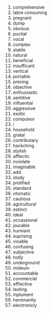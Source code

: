 1. comprehensive
2. labre consuming
3. pregnant
4. dump
5. obvious
6. puctial
7. vocal
8. complex
9. stable
10. natural
11. beneficial
12. insufficant
13. vertical
14. portable
15. preving
16. objective
17. enthusiastic
18. sentitive
19. influential
20. aggressive
21. exotic
22. compulsor
23. i
24. household
25. gratal
26. contributary
27. hackching
28. stylish
29. afflectic
30. inviolate
31. imaginable
32. add
33. study
34. prolified
35. standard
36. otomatic
37. cautious
38. agricultural
39. extinct
40. ideal
41. occassional
42. jourable
43. hurmant
44. suprising
45. vioable
46. confusing
47. subjective
48. hotly
49. underground
50. mideum
51. accountable
52. commercial
53. efflective
54. lauting
55. inplument
56. hermnantly
57. electronicly